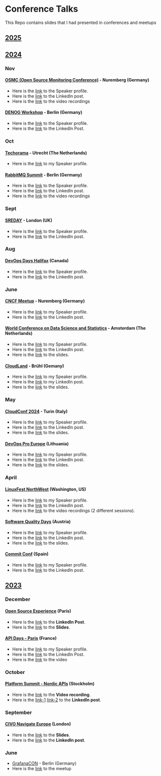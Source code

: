 # Conference Talks

This Repo contains slides that I had presented in conferences and meetups

## [2025](https://github.com/usmangt/talks/tree/master/2025)



## [2024](https://github.com/usmangt/talks/tree/master/2024)

### Nov

#### [OSMC (Open Source Monitoring Conference)](https://osmc.de/) - Nuremberg (Germany) 

- Here is the [link](https://osmc.de/talks/observe-your-github-repos-efficiently/) to the Speaker profile.
- Here is the [link](https://www.linkedin.com/posts/open-source-monitoring-conference_devops-sre-repositories-activity-7229743704243113984-Dn2c) to the LinkedIn post.
- Here is the [link](https://www.youtube.com/watch?v=0P6XLuAbCqM&list=PLqar5Efv1_YIkOTgVnSCqVHqYAbd8ciJr&index=11) to the video recordings

#### [DENOG Workshop](https://www.denog.de/de/meetings/denog16/index.html) - Berlin (Germany)

- Here is the [link](https://pretalx.com/denog16/talk/KFFYVH/) to the Speaker profile.
- Here is the [link](https://www.linkedin.com/posts/denog_denog16-activity-7257315303448104960-SNxk) to the LinkedIn Post.

### Oct

#### [Techorama](https://techorama.nl/) - Utrecht (The Netherlands)

- Here is the [link](https://techorama.nl/speakers/speaker/syed-usman-ahmad/) to my Speaker profile.

#### [RabbitMQ Summit](https://www.rabbitmqsummit.com/rabbitmq-summit-2024/) - Berlin (Germany)

- Here is the [link](https://rabbitmq-summit-2024.sessionize.com/speaker/445593cb-1817-4787-8ce7-6362ed4b055a) to the Speaker profile.
- Here is the [link](https://www.linkedin.com/posts/usmanlinux_rabbitmq-grafana-opensource-activity-7255158791153889280-DCbm) to the LinkedIn post.
- Here is the [link](https://www.youtube.com/watch?v=31QVCc2J3bM&list=PLqar5Efv1_YIkOTgVnSCqVHqYAbd8ciJr&index=10&pp=iAQB) to the video recordings

### Sept

#### [SREDAY](https://sreday.com/2024-london/) - London (UK)

- Here is the [link](https://sreday.com/2024-london/Syed_Usman_Ahmad_Grafana_Labs_Unlocking_key_metrics_and_patterns_using_Grafana) to the Speaker profile.
- Here is the [link](https://www.linkedin.com/posts/usmanlinux_sre-grafana-devops-activity-7244299200966852610-sX1W) to the LinkedIn post.

### Aug

#### [DevOps Days Halifax](https://devopsdays.org/events/2024-halifax/welcome/) (Canada)
- Here is the [link](https://talks.devopsdays.org/devopsdays-halifax-2024/speaker/DLNR3D/) to the Speaker profile.
- Here is the [link](https://www.linkedin.com/posts/usmanlinux_grafana-devops-devopsdays-activity-7234825438563307521-TnPv) to the LinkedIn post.

### June

#### [CNCF Meetup](https://community.cncf.io/cloud-native-nurnberg/) - Nuremberg (Germany)

- Here is the [link](https://www.meetup.com/kubernetes-nurnberg/events/301060697/) to my Speaker profile.
- Here is the [link](https://www.linkedin.com/posts/severinneumann_cncf-activity-7204874655877218306-Y6Zc?utm_source=share&utm_medium=member_desktop) to the LinkedIn post.

#### [World Conference on Data Science and Statistics](https://datascience.thepeopleevents.com/) - Amsterdam (The Netherlands)

- Here is the [link](https://www.linkedin.com/posts/usmanlinux_datascienceweek-ai-machinelearning-activity-7205851815362318336-u5Lt?utm_source=share&utm_medium=member_desktop) to my Speaker profile.
- Here is the [link](https://www.linkedin.com/posts/data-science-meet_datascienceweek-grafana-datavisualization-activity-7215979179844993024-c8en?utm_source=share&utm_medium=member_desktop) to the LinkedIn post.
- Here is the [link](https://github.com/usmangt/talks/tree/master/2024/june/world-conf-data-science) to the slides.

#### [CloudLand](https://www.cloudland.org/en/archive/cloudland-2024/) - Brühl (Gemany)

- Here is the [link](https://meine.doag.org/events/cloudland/2024/agenda/#agendaId.4314) to my Speaker profile.
- Here is the [link](https://www.linkedin.com/posts/usmanlinux_doag-grafana-cloudnative-activity-7213550574217109505-ZQVG?utm_source=share&utm_medium=member_desktop) to my LinkedIn post.
- Here is the [link](https://github.com/usmangt/talks/tree/master/2024/june/cloudland) to the slides.

### May

#### [CloudConf 2024](https://2024.cloudconf.it/) - Turin (Italy)

- Here is the [link](https://2024.cloudconf.it/) to my Speaker profile.
- Here is the [link](https://www.linkedin.com/posts/usmanlinux_grafana-cloud-api-activity-7201884761215148032-fRcU?utm_source=share&utm_medium=member_desktop) to the LinkedIn post.
- Here is the [link](https://github.com/usmangt/talks/tree/master/2024/may/devopspro) to the slides.

#### [DevOps Pro Europe](https://devopspro.lt/devops-pro-europe-2024/) (Lithuania)

- Here is the [link](https://events.pinetool.ai/3152/#speakers/958615?referrer%5Bpathname%5D=%2Fspeakers&referrer%5Bsearch%5D=&referrer%5Btitle%5D=Speakers) to my Speaker profile.
- Here is the [link](https://www.linkedin.com/posts/syed-usman-ahmad-b1415515_grafana-google-devops-activity-7199507432065114112-8EtB?utm_source=share&utm_medium=member_desktop) to the LinkedIn post.
- Here is the [link](https://github.com/usmangt/talks/blob/master/2024/may/devopspro/Usman%20Ahmad-Unlocking%20key%20metrics%20and%20patterns%20using%20Grafana-DevOpsPro-Vilnus-2024.pdf) to the slides.

### April

#### [LinuxFest NorthWest](https://2024.lfnw.org/) (Washington, US)

- Here is the [link](https://lfnw2024.sessionize.com/speaker/445593cb-1817-4787-8ce7-6362ed4b055a) to my Speaker profile.
- Here is the [link](https://www.linkedin.com/posts/syed-usman-ahmad-b1415515_linux-opensourcecommunity-lfnw-activity-7190531840787537920-iFQz?utm_source=share&utm_medium=member_desktop) to the LinkedIn post.
- Here is the [link](https://www.youtube.com/watch?v=sTQ6GOplA7k&list=PLqar5Efv1_YIkOTgVnSCqVHqYAbd8ciJr&index=9) to the video recordings (2 different sessions).

#### [Software Quality Days](https://www.software-quality-days.com/en/) (Austria)

- Here is the [link](https://www.software-quality-days.com/en/contribution?tx_comot_pi2%5Baction%5D=showContribution&tx_comot_pi2%5Bcontroller%5D=Planner&tx_comot_pi2%5Buid%5D=1206&cHash=c7c88b85ad8d52ae100845e58bb76788) to my Speaker profile.
- Here is the [link](https://www.linkedin.com/posts/syed-usman-ahmad-b1415515_grafana-dashboard-monitoring-activity-7188947306212216832-PjAR?utm_source=share&utm_medium=member_desktop) to the LinkedIn post.
- Here is the [link](https://github.com/usmangt/talks/blob/master/2024/apr/sqd/Usman%20Ahmad-Observe%20your%20GitHub%20repos%20efficiently%20-%20SWD%202024%20Vienna.pdf) to the slides.

#### [Commit Conf](https://2024.commit-conf.com/en/) (Spain)

- Here is the [link](https://koliseo.com/commit/2024/agenda/0) to my Speaker profile. 
- Here is the [link](https://www.linkedin.com/posts/syed-usman-ahmad-b1415515_monitoring-observability-grafana-activity-7188089763474681856-GYwv?utm_source=share&utm_medium=member_desktop) to the LinkedIn post.

## [2023](https://github.com/usmangt/talks/tree/master/2023)

### December 

#### [Open Source Experience](https://www.opensource-experience.com/en/) (Paris)

- Here is the [link](https://www.linkedin.com/posts/syed-usman-ahmad-b1415515_osxp2023-osxp-opensource-activity-7133890650948657152-iE5p?utm_source=share&utm_medium=member_desktop) to the **LinkedIn Post**.
- Here is the [link](https://github.com/usmangt/talks/tree/master/2023/december/conference) to the **Slides**.

#### [API Days - Paris](https://www.apidays.global/paris2023/) (France)

- Here is the [link](https://www.apidays.global/speaker/syed-usman-ahmad/) to my Speaker profile.
- Here is the [link](https://www.linkedin.com/posts/syed-usman-ahmad-b1415515_grafana-api-integration-activity-7140054860669886464-1bI1?utm_source=share&utm_medium=member_desktop) to the LinkedIn Post.
- Here is the [link](https://www.youtube.com/watch?v=B2H-KQxYIPM&list=PLqar5Efv1_YIkOTgVnSCqVHqYAbd8ciJr&index=8) to the video 

### October

#### [Platform Summit - Nordic APIs](https://nordicapis.com/) (Stockholm)

- Here is the [link](https://www.youtube.com/watch?v=snQ_YDNYhF4&list=PLqar5Efv1_YIkOTgVnSCqVHqYAbd8ciJr&index=6) to the **Video recording**.
- Here is the [link-1](https://www.linkedin.com/posts/syed-usman-ahmad-b1415515_platformsummit2023-grafana-nordicapis-activity-7109180948537044992-2K_B?utm_source=share&utm_medium=member_desktop) [link-2](https://www.linkedin.com/posts/syed-usman-ahmad-b1415515_platformsummit2023-grafana-api-activity-7120423027875422208-Y-2U?utm_source=share&utm_medium=member_desktop) to the **LinkedIn post**.

### September

#### [CIVO Navigate Europe](https://www.civo.com/navigate/europe/2023) (London)

- Here is the [link](https://github.com/usmangt/talks/blob/master/2023/sept/conference/usman.ahmad%20-%20leveling%20up%20your%20grafana%20skills%20-%206.sept.2023-civo.pdf) to the **Slides**.
- Here is the [link](https://www.linkedin.com/posts/syed-usman-ahmad-b1415515_grafana-opensource-civo-activity-7090687158578999296-yNlE?utm_source=share&utm_medium=member_desktop) to the **LinkedIn post**.

### June
- [GrafanaCON](https://www.meetup.com/grafana-and-friends-berlin/events/292833226/) - Berlin (Germany)
- Here is the [link](https://www.meetup.com/grafana-and-friends-berlin/events/292833226/) to the meetup

